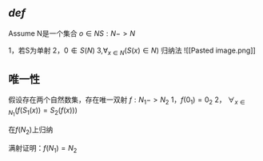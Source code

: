 
## *def*
Assume N是一个集合 $o\in N S: N->N$

1，若S为单射
2，$0 \notin S(N)$
3,$\forall_{x\in N}(S(x) \in N)$ 归纳法
![[Pasted image.png]]
## 唯一性
假设存在两个自然数集，存在唯一双射 $f :N_1 ->N_2$
1，$f(0_1)=0_2$
2， $\forall_{x\in N_1}(f(S_1(x)) = S_2(f(x)))$

在$f(N_2)$上归纳

满射证明：$f(N_1)=N_2$



